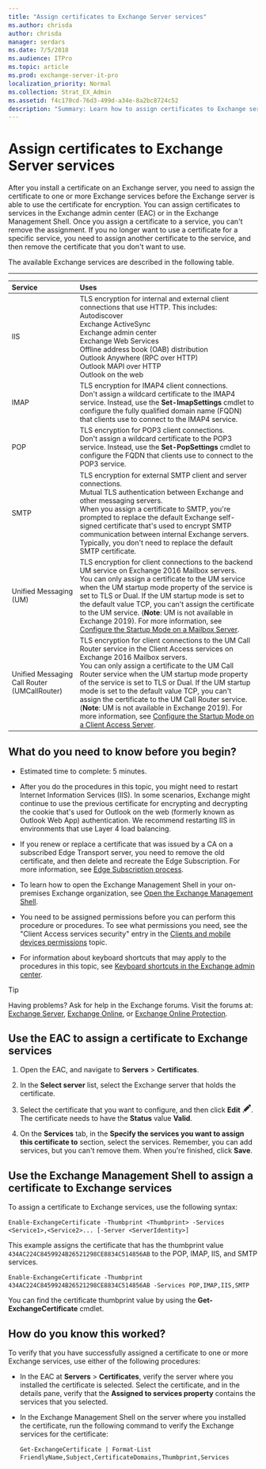 ```yaml
---
title: "Assign certificates to Exchange Server services"
ms.author: chrisda
author: chrisda
manager: serdars
ms.date: 7/5/2018
ms.audience: ITPro
ms.topic: article
ms.prod: exchange-server-it-pro
localization_priority: Normal
ms.collection: Strat_EX_Admin
ms.assetid: f4c170cd-76d3-499d-a34e-8a2bc8724c52
description: "Summary: Learn how to assign certificates to Exchange services in Exchange Server 2016 and 2019."
---
```


# Assign certificates to Exchange Server services

After you install a certificate on an Exchange server, you need to assign the certificate to one or more Exchange services before the Exchange server is able to use the certificate for encryption. You can assign certificates to services in the Exchange admin center (EAC) or in the Exchange Management Shell. Once you assign a certificate to a service, you can't remove the assignment. If you no longer want to use a certificate for a specific service, you need to assign another certificate to the service, and then remove the certificate that you don't want to use.
  
The available Exchange services are described in the following table.
  
****

|**Service**|**Uses**|
|:-----|:-----|
|IIS|TLS encryption for internal and external client connections that use HTTP. This includes: <br/> Autodiscover <br/> Exchange ActiveSync <br/> Exchange admin center <br/> Exchange Web Services <br/> Offline address book (OAB) distribution <br/> Outlook Anywhere (RPC over HTTP) <br/> Outlook MAPI over HTTP <br/> Outlook on the web|
|IMAP|TLS encryption for IMAP4 client connections. <br/> Don't assign a wildcard certificate to the IMAP4 service. Instead, use the **Set-ImapSettings** cmdlet to configure the fully qualified domain name (FQDN) that clients use to connect to the IMAP4 service.|
|POP|TLS encryption for POP3 client connections. <br/> Don't assign a wildcard certificate to the POP3 service. Instead, use the **Set-PopSettings** cmdlet to configure the FQDN that clients use to connect to the POP3 service.|
|SMTP|TLS encryption for external SMTP client and server connections. <br/> Mutual TLS authentication between Exchange and other messaging servers. <br/> When you assign a certificate to SMTP, you're prompted to replace the default Exchange self-signed certificate that's used to encrypt SMTP communication between internal Exchange servers. Typically, you don't need to replace the default SMTP certificate.|
|Unified Messaging (UM)|TLS encryption for client connections to the backend UM service on Exchange 2016 Mailbox servers. <br/> You can only assign a certificate to the UM service when the UM startup mode property of the service is set to TLS or Dual. If the UM startup mode is set to the default value TCP, you can't assign the certificate to the UM service. (**Note**: UM is not available in Exchange 2019). For more information, see [Configure the Startup Mode on a Mailbox Server](http://technet.microsoft.com/library/4457d6a0-52bd-4269-8cb5-d34d7fe9bfc3.aspx).|
|Unified Messaging Call Router (UMCallRouter)|TLS encryption for client connections to the UM Call Router service in the Client Access services on Exchange 2016 Mailbox servers. <br/> You can only assign a certificate to the UM Call Router service when the UM startup mode property of the service is set to TLS or Dual. If the UM startup mode is set to the default value TCP, you can't assign the certificate to the UM Call Router service. (**Note**: UM is not available in Exchange 2019). For more information, see [Configure the Startup Mode on a Client Access Server](http://technet.microsoft.com/library/71cc9061-9e3c-4b4a-8dbe-f590ca5bcee8.aspx).|
   
## What do you need to know before you begin?

- Estimated time to complete: 5 minutes.
    
- After you do the procedures in this topic, you might need to restart Internet Information Services (IIS). In some scenarios, Exchange might continue to use the previous certificate for encrypting and decrypting the cookie that's used for Outlook on the web (formerly known as Outlook Web App) authentication. We recommend restarting IIS in environments that use Layer 4 load balancing.
    
- If you renew or replace a certificate that was issued by a CA on a subscribed Edge Transport server, you need to remove the old certificate, and then delete and recreate the Edge Subscription. For more information, see [Edge Subscription process](../../architecture/edge-transport-servers/edge-subscriptions.md#Process).
    
- To learn how to open the Exchange Management Shell in your on-premises Exchange organization, see [Open the Exchange Management Shell](https://docs.microsoft.com/powershell/exchange/exchange-server/open-the-exchange-management-shell).
    
- You need to be assigned permissions before you can perform this procedure or procedures. To see what permissions you need, see the "Client Access services security" entry in the [Clients and mobile devices permissions](../../permissions/feature-permissions/client-and-mobile-device-permissions.md) topic.
    
- For information about keyboard shortcuts that may apply to the procedures in this topic, see [Keyboard shortcuts in the Exchange admin center](../../about-documentation/exchange-admin-center-keyboard-shortcuts.md).
    
> [!TIP]
> Having problems? Ask for help in the Exchange forums. Visit the forums at: [Exchange Server](https://go.microsoft.com/fwlink/p/?linkId=60612), [Exchange Online](https://go.microsoft.com/fwlink/p/?linkId=267542), or [Exchange Online Protection](https://go.microsoft.com/fwlink/p/?linkId=285351).
  
## Use the EAC to assign a certificate to Exchange services

1. Open the EAC, and navigate to **Servers** \> **Certificates**.
    
2. In the **Select server** list, select the Exchange server that holds the certificate.
    
3. Select the certificate that you want to configure, and then click **Edit** ![Edit icon](../../media/ITPro_EAC_EditIcon.png). The certificate needs to have the **Status** value **Valid**.
    
4. On the **Services** tab, in the **Specify the services you want to assign this certificate to** section, select the services. Remember, you can add services, but you can't remove them. When you're finished, click **Save**.
    
## Use the Exchange Management Shell to assign a certificate to Exchange services

To assign a certificate to Exchange services, use the following syntax:
  
```
Enable-ExchangeCertificate -Thumbprint <Thumbprint> -Services <Service1>,<Service2>... [-Server <ServerIdentity>]
```

This example assigns the certificate that has the thumbprint value `434AC224C8459924B26521298CE8834C514856AB` to the POP, IMAP, IIS, and SMTP services.
  
```
Enable-ExchangeCertificate -Thumbprint 434AC224C8459924B26521298CE8834C514856AB -Services POP,IMAP,IIS,SMTP
```

You can find the certificate thumbprint value by using the **Get-ExchangeCertificate** cmdlet.
  
## How do you know this worked?

To verify that you have successfully assigned a certificate to one or more Exchange services, use either of the following procedures:
  
- In the EAC at **Servers** \> **Certificates**, verify the server where you installed the certificate is selected. Select the certificate, and in the details pane, verify that the **Assigned to services property** contains the services that you selected.
    
- In the Exchange Management Shell on the server where you installed the certificate, run the following command to verify the Exchange services for the certificate:
    
  ```
  Get-ExchangeCertificate | Format-List FriendlyName,Subject,CertificateDomains,Thumbprint,Services
  ```


